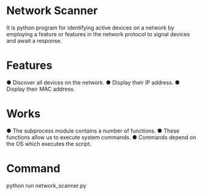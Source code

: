 # Network Scanner 
It is python program for identifying active devices on a network by employing a feature or features in the network protocol to signal devices and await a response.
# Features
● Discover all devices on the network.
● Display their IP address.
● Display their MAC address.
# Works 
● The subprocess module contains a number of functions.
● These functions allow us to execute system commands.
● Commands depend on the OS which executes the script.
# Command
python run network_scanner.py
